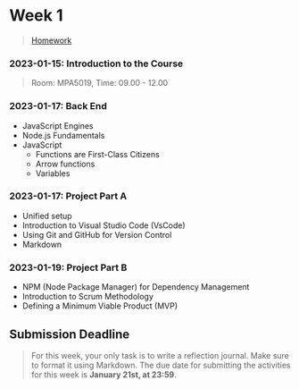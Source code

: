 # Week 1

> [Homework](./Homework.md)

### 2023-01-15: Introduction to the Course

> Room: MPA5019, Time: 09.00 - 12.00

<!-- > Future courses: Trello like: (Difficult),  (important),  (junior web dev),  -->

### 2023-01-17: Back End

- JavaScript Engines
- Node.js Fundamentals
- JavaScript
  - Functions are First-Class Citizens
  - Arrow functions
  - Variables

### 2023-01-17: Project Part A

- Unified setup
- Introduction to Visual Studio Code (VsCode)
- Using Git and GitHub for Version Control
- Markdown

### 2023-01-19: Project Part B

- NPM (Node Package Manager) for Dependency Management
- Introduction to Scrum Methodology
- Defining a Minimum Viable Product (MVP)

## Submission Deadline

> For this week, your only task is to write a reflection journal. Make sure to format it using Markdown.
> The due date for submitting the activities for this week is **January 21st, at 23:59**. 